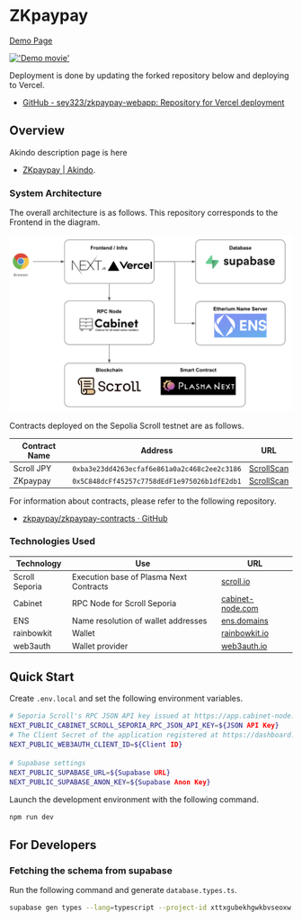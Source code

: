 # ZKpaypay

[Demo Page](https://zkpaypay.vercel.app/)

[!['Demo movie']('')](https://www.youtube.com/watch?v=48rIRuYaeLU)

Deployment is done by updating the forked repository below and deploying to Vercel.

- [GitHub - sey323/zkpaypay-webapp: Repository for Vercel deployment](https://github.com/sey323/zkpaypay-webapp)

## Overview

Akindo description page is here

- [ZKpaypay | Akindo](https://app.akindo.io/communities/nPj6o40NdilJG4ZA/products/lrjxJG6wACnDw0Vo).

### System Architecture

The overall architecture is as follows. This repository corresponds to the Frontend in the diagram.

![System Architecture](./docs/arch.png)

Contracts deployed on the Sepolia Scroll testnet are as follows.

| Contract Name | Address                                      | URL                                                                                             |
| ------------- | -------------------------------------------- | ----------------------------------------------------------------------------------------------- |
| Scroll JPY    | `0xba3e23dd4263ecfaf6e861a0a2c468c2ee2c3186` | [ScrollScan](https://sepolia.scrollscan.com/token/0xba3e23dd4263ecfaf6e861a0a2c468c2ee2c3186)   |
| ZKpaypay      | `0x5C848dcFf45257c7758dEdF1e975026b1dfE2db1` | [ScrollScan](https://sepolia.scrollscan.com/address/0x5C848dcFf45257c7758dEdF1e975026b1dfE2db1) |

For information about contracts, please refer to the following repository.

- [zkpaypay/zkpaypay-contracts · GitHub](https://github.com/zkpaypay/zkpaypay-contracts)

### Technologies Used

| Technology     | Use                                     | URL                                           |
| -------------- | --------------------------------------- | --------------------------------------------- |
| Scroll Seporia | Execution base of Plasma Next Contracts | [scroll.io](https://scroll.io/)               |
| Cabinet        | RPC Node for Scroll Seporia             | [cabinet-node.com](https://cabinet-node.com/) |
| ENS            | Name resolution of wallet addresses     | [ens.domains](https://ens.domains/)           |
| rainbowkit     | Wallet                                  | [rainbowkit.io](https://rainbowkit.io/)       |
| web3auth       | Wallet provider                         | [web3auth.io](https://web3auth.io/)           |

## Quick Start

Create `.env.local` and set the following environment variables.

```bash
# Seporia Scroll's RPC JSON API key issued at https://app.cabinet-node.com/
NEXT_PUBLIC_CABINET_SCROLL_SEPORIA_RPC_JSON_API_KEY=${JSON API Key}
# The Client Secret of the application registered at https://dashboard.web3auth.io/
NEXT_PUBLIC_WEB3AUTH_CLIENT_ID=${Client ID}

# Supabase settings
NEXT_PUBLIC_SUPABASE_URL=${Supabase URL}
NEXT_PUBLIC_SUPABASE_ANON_KEY=${Supabase Anon Key}
```

Launch the development environment with the following command.

```bash
npm run dev
```

## For Developers

### Fetching the schema from supabase

Run the following command and generate `database.types.ts`.

```bash
supabase gen types --lang=typescript --project-id xttxgubekhgwkbvseoxw --schema public > database.types.ts
```
